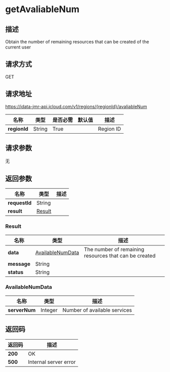 # getAvaliableNum


## 描述
Obtain the number of remaining resources that can be created of the current user

## 请求方式
GET

## 请求地址
https://idata-jmr-api.jcloud.com/v1/regions/{regionId}/avaliableNum

|名称|类型|是否必需|默认值|描述|
|---|---|---|---|---|
|**regionId**|String|True||Region ID|

## 请求参数
无


## 返回参数
|名称|类型|描述|
|---|---|---|
|**requestId**|String||
|**result**|[Result](##Result)||


### <a name="Result">Result</a>
|名称|类型|描述|
|---|---|---|
|**data**|[AvailableNumData](##AvailableNumData)|The number of remaining resources that can be created|
|**message**|String||
|**status**|String||
### <a name="AvailableNumData">AvailableNumData</a>
|名称|类型|描述|
|---|---|---|
|**serverNum**|Integer|Number of available services|

## 返回码
|返回码|描述|
|---|---|
|**200**|OK|
|**500**|Internal server error|
